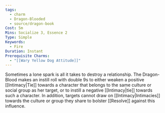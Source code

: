 ```yaml
---
tags:
  - charm
  - Dragon-Blooded
  - source/dragon-book
Cost: 5m
Mins: Socialize 3, Essence 2
Type: Simple
Keywords:
  - Fire
Duration: Instant
Prerequisite Charms:
  - "[[Wary Yellow Dog Attitude]]"
---
```

Sometimes a lone spark is all it takes to destroy a relationship. The Dragon-Blood makes an instill roll with double 9s to either weaken a positive [[Intimacy|Tie]] towards a character that belongs to the same culture or social group as her target, or to instill a negative [[Intimacy|tie]] towards such a character. In addition, targets cannot draw on [[Intimacy|Intimacies]] towards the culture or group they share to bolster [[Resolve]] against this influence.